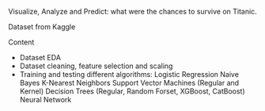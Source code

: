 Visualize, Analyze and Predict: what were the chances to survive on Titanic.

Dataset from Kaggle

Content
  - Dataset EDA
  - Dataset cleaning, feature selection and scaling
  - Training and testing different algorithms:
    Logistic Regression
    Naive Bayes
    K-Nearest Neighbors
    Support Vector Machines (Regular and Kernel)
    Decision Trees (Regular, Random Forset, XGBoost, CatBoost)
    Neural Network

